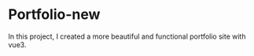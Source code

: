 # Portfolio-new
In this project, I created a more beautiful and functional portfolio site with vue3.
